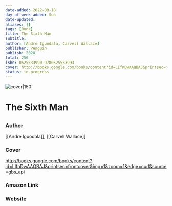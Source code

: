 ```yaml
---
date-added: 2022-09-18
day-of-week-added: Sun
date-updated: 
aliases: []
tags: [Book]
title: The Sixth Man
subtitle: 
author: [Andre Iguodala, Carvell Wallace]
publisher: Penguin
publish: 2020
total: 256
isbn: 0525533990 9780525533993
cover: http://books.google.com/books/content?id=LIfnDwAAQBAJ&printsec=frontcover&img=1&zoom=1&edge=curl&source=gbs_api
status: in-progress
---
```


![cover|150](http://books.google.com/books/content?id=LIfnDwAAQBAJ&printsec=frontcover&img=1&zoom=1&edge=curl&source=gbs_api)
# The Sixth Man
## 

### Author
[[Andre Iguodala]], [[Carvell Wallace]]

### Cover
http://books.google.com/books/content?id=LIfnDwAAQBAJ&printsec=frontcover&img=1&zoom=1&edge=curl&source=gbs_api

### Amazon Link


### Website